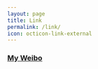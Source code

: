 ```yaml
---
layout: page
title: Link
permalink: /link/
icon: octicon-link-external
---
```


### [My Weibo](http://weibo.com/zhangjc/)

